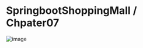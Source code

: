 # SpringbootShoppingMall / Chpater07

![image](https://user-images.githubusercontent.com/77163842/176335962-a4bd343f-b2a9-40b5-8d87-a29562110d3b.png)
